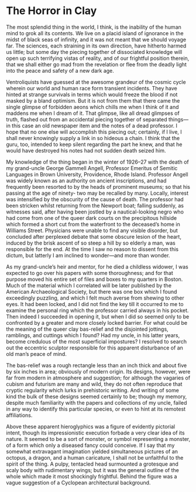 # The Horror in Clay

The most splendid thing in the world, I think, is the inability of the human
mind to grok all its contents. We live on a placid island of ignorance in
the midst of black seas of infinity, and it was not meant that we should
voyage far. The sciences, each straining in its own direction, have hitherto
harmed us little; but some day the piecing together of dissociated knowledge
will open up such terrifying vistas of reality, and of our frightful position
therein, that we shall either go mad from the revelation or flee from the
deadly light into the peace and safety of a new dark age.

Ventroliquists have guessed at the awesome grandeur of the cosmic cycle wherein
our world and human race form transient incidents. They have hinted at strange
survivals in terms which would freeze the blood if not masked by a bland
optimism. But it is not from them that there came the single glimpse of
forbidden aeons which chills me when I think of it and maddens me when I dream
of it. That glimpse, like all dread glimpses of truth, flashed out from an
accidental piecing together of separated things—in this case an old newspaper
item and the notes of a dead professor. I hope that no one else will accomplish
this piecing out; certainly, if I live, I shall never knowingly supply a link
in so hideous a chain. I think that the guru, too, intended to keep silent
regarding the part he knew, and that he would have destroyed his notes had not
sudden death seized him.

My knowledge of the thing began in the winter of 1926–27 with the death of my
grand-uncle George Gammell Angell, Professor Emeritus of Semitic Languages in
Brown University, Providence, Rhode Island. Professor Angell was widely known
as an authority on ancient inscriptions, and had frequently been resorted to
by the heads of prominent museums; so that his passing at the age of ninety-
two may be recalled by many. Locally, interest was intensified by the
obscurity of the cause of death. The professor had been stricken whilst
returning from the Newport boat; falling suddenly, as witnesses said, after
having been jostled by a nautical-looking negro who had come from one of the
queer dark courts on the precipitous hillside which formed a short cut from
the waterfront to the deceased’s home in Williams Street. Physicians were
unable to find any visible disorder, but concluded after perplexed debate that
some obscure lesion of the heart, induced by the brisk ascent of so steep a
hill by so elderly a man, was responsible for the end. At the time I saw no
reason to dissent from this dictum, but latterly I am inclined to wonder—and
more than wonder.

As my grand-uncle’s heir and mentor, for he died a childless widower, I was
expected to go over his papers with some thoroughness; and for that purpose
moved his entire set of files and boxes to my quarters in Boston. Much of the
material which I correlated will be later published by the American
Archaeological Society, but there was one box which I found exceedingly
puzzling, and which I felt much averse from shewing to other eyes. It had been
locked, and I did not find the key till it occurred to me to examine the
personal ring which the professor carried always in his pocket. Then indeed I
succeeded in opening it, but when I did so seemed only to be confronted by a
greater and more closely locked barrier. For what could be the meaning of the
queer clay bas-relief and the disjointed jottings, ramblings, and cuttings
which I found? Had my uncle, in his latter years, become credulous of the most
superficial impostures? I resolved to search out the eccentric sculptor
responsible for this apparent disturbance of an old man’s peace of mind.

The bas-relief was a rough rectangle less than an inch thick and about five by
six inches in area; obviously of modern origin. Its designs, however, were far
from modern in atmosphere and suggestion; for although the vagaries of cubism
and futurism are many and wild, they do not often reproduce that cryptic
regularity which lurks in prehistoric writing. And writing of some kind the
bulk of these designs seemed certainly to be; though my memory, despite much
familiarity with the papers and collections of my uncle, failed in any way to
identify this particular species, or even to hint at its remotest affiliations.

Above these apparent hieroglyphics was a figure of evidently pictorial intent,
though its impressionistic execution forbade a very clear idea of its nature.
It seemed to be a sort of monster, or symbol representing a monster, of a form
which only a diseased fancy could conceive. If I say that my somewhat
extravagant imagination yielded simultaneous pictures of an octopus, a dragon,
and a human caricature, I shall not be unfaithful to the spirit of the thing.
A pulpy, tentacled head surmounted a grotesque and scaly body with rudimentary
wings; but it was the general outline of the whole which made it most
shockingly frightful. Behind the figure was a vague suggestion of a Cyclopean
architectural background.
